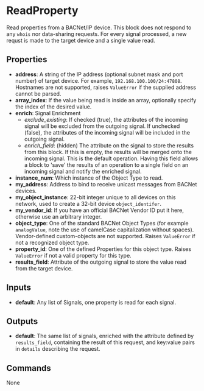 ReadProperty
============
Read properties from a BACNet/IP device. This block does not respond to any `whois` nor data-sharing requests. For every signal processed, a new requst is made to the target device and a single value read.

Properties
----------
- **address**: A string of the IP address (optional subnet mask and port number) of target device. For example, `192.168.100.100/24:47808`. Hostnames are not supported, raises `ValueError` if the supplied address cannot be parsed.
- **array_index**: If the value being read is inside an array, optionally specify the index of the desired value.
- **enrich**: Signal Enrichment
  - *exclude_existing*: If checked (true), the attributes of the incoming signal will be excluded from the outgoing signal. If unchecked (false), the attributes of the incoming signal will be included in the outgoing signal.
  - *enrich_field*: (hidden) The attribute on the signal to store the results from this block. If this is empty, the results will be merged onto the incoming signal. This is the default operation. Having this field allows a block to 'save' the results of an operation to a single field on an incoming signal and notify the enriched signal.
- **instance_num**: Which instance of the Object Type to read.
- **my_address**: Address to bind to receive unicast messages from BACNet devices.
- **my_object_instance**: 22-bit integer unique to all devices on this network, used to create a 32-bit device `object_identifer`.
- **my_vendor_id**: If you have an official BACNet Vendor ID put it here, otherwise use an arbitrary integer.
- **object_type**: One of the standard BACNet Object Types (for example `analogValue`, note the use of camelCase capitalization without spaces). Vendor-defined custom-objects are not supported. Raises `ValueError` if not a recognized object type.
- **property_id**: One of the defined Properties for this object type. Raises `ValueError` if not a valid property for this type.
- **results_field**: Attribute of the outgoing signal to store the value read from the target device.

Inputs
------
- **default**: Any list of Signals, one property is read for each signal.

Outputs
-------
- **default**: The same list of signals, enriched with the attribute defined by `results_field`, containing the result of this request, and key:value pairs in `details` describing the request.

Commands
--------
None


